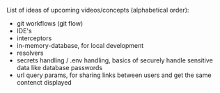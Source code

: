 List of ideas of upcoming videos/concepts (alphabetical order):
- git workflows (git flow)
- IDE's
- interceptors
- in-memory-database, for local development
- resolvers
- secrets handling / .env handling, basics of securely handle sensitive data like database passwords
- url query params, for sharing links between users and get the same contenct displayed
